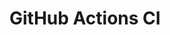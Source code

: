 # GitHub Actions CI









































































































































































































































































































































































































































































































































































































































































































































































































































































































































































































































































































































































































































































































































































































































































































































































































































































































































































































































































































































































































































































































































































































































































































































































































































































































































































































































































































































































































































































































































































































































































































































































































































































































































































































































































































































